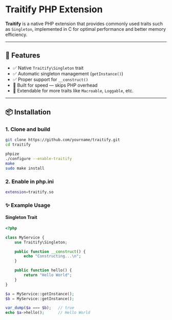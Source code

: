 # Traitify PHP Extension

**Traitify** is a native PHP extension that provides commonly used traits such as `Singleton`, implemented in C for optimal performance and better memory efficiency.

---

## 🧩 Features

- ✅ Native `Traitify\Singleton` trait
- ✅ Automatic singleton management (`getInstance()`)
- ✅ Proper support for `__construct()`
- 🚀 Built for speed — skips PHP overhead
- 🧠 Extendable for more traits like `Macroable`, `Loggable`, etc.

---

## 📦 Installation

### 1. Clone and build

```bash
git clone https://github.com/yourname/traitify.git
cd traitify

phpize
./configure --enable-traitify
make
sudo make install
```


### 2. Enable in php.ini
```bash
extension=traitify.so
```

### ✨ Example Usage
 
#### Singleton Trait

```php
<?php

class MyService {
    use Traitify\Singleton;

    public function __construct() {
        echo "Constructing...\n";
    }

    public function hello() {
        return "Hello World";
    }
}

$a = MyService::getInstance();
$b = MyService::getInstance();

var_dump($a === $b);   // true
echo $a->hello();      // Hello World
```


